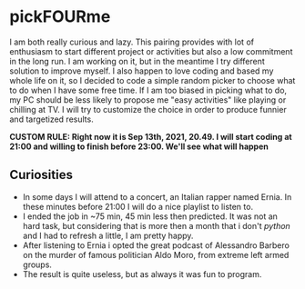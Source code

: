 # pickFOURme
I am both really curious and lazy. This pairing provides with lot of enthusiasm to start different project or activities but also a low commitment in the long run.
I am working on it, but in the meantime I try different solution to improve myself. I also happen to love coding and based my whole life on it, so I decided to code a simple random picker to choose what to do when I have some free time. If I am too biased in picking what to do, my PC should be less likely to propose me "easy activities" like playing or chilling at TV. I will try to customize the choice in order to produce funnier and targetized results.

**CUSTOM RULE: Right now it is Sep 13th, 2021, 20.49. I will start coding at 21:00 and willing to finish before 23:00. We'll see what will happen**

## Curiosities
- In some days I will attend to a concert, an Italian rapper named Ernia. In these minutes before 21:00 I will do a nice playlist to listen to.
- I ended the job in ~75 min, 45 min less then predicted. It was not an hard task, but considering that is more then a month that i don't *python* and I had to refresh a little, I am pretty happy.
- After listening to Ernia i opted the great podcast of Alessandro Barbero on the murder of famous politician Aldo Moro, from extreme left armed groups.
- The result is quite useless, but as always it was fun to program.
